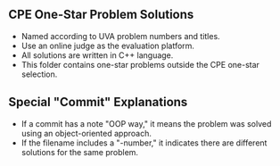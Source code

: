 ## CPE One-Star Problem Solutions

* Named according to UVA problem numbers and titles.
* Use an online judge as the evaluation platform.
* All solutions are written in C++ language.
* This folder contains one-star problems outside the CPE one-star selection.

## Special "Commit" Explanations
* If a commit has a note "OOP way," it means the problem was solved using an object-oriented approach.
* If the filename includes a "-number," it indicates there are different solutions for the same problem.